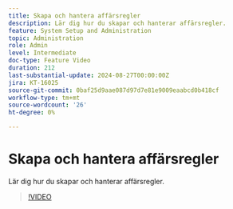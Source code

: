 ```yaml
---
title: Skapa och hantera affärsregler
description: Lär dig hur du skapar och hanterar affärsregler.
feature: System Setup and Administration
topic: Administration
role: Admin
level: Intermediate
doc-type: Feature Video
duration: 212
last-substantial-update: 2024-08-27T00:00:00Z
jira: KT-16025
source-git-commit: 0baf25d9aae087d97d7e81e9009eaabcd0b418cf
workflow-type: tm+mt
source-wordcount: '26'
ht-degree: 0%

---
```



# Skapa och hantera affärsregler

Lär dig hur du skapar och hanterar affärsregler.

>[!VIDEO](https://video.tv.adobe.com/v/3433105/?quality=12&learn=on)
